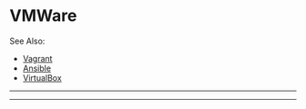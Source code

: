 # VMWare

See Also:

  - [Vagrant](Vagrant.md)
  - [Ansible](Ansible.md)
  - [VirtualBox](VirtualBox.md)

---

---
